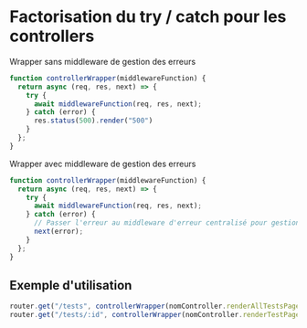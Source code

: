 # Factorisation du try / catch pour les controllers
Wrapper sans middleware de gestion des erreurs
```js
function controllerWrapper(middlewareFunction) {
  return async (req, res, next) => {
    try {
      await middlewareFunction(req, res, next);
    } catch (error) {
      res.status(500).render("500")
    }
  };
}
```
Wrapper avec middleware de gestion des erreurs
```js
function controllerWrapper(middlewareFunction) {
  return async (req, res, next) => {
    try {
      await middlewareFunction(req, res, next);
    } catch (error) {
      // Passer l'erreur au middleware d'erreur centralisé pour gestion appropriée
      next(error); 
    }
  };
}
```
## Exemple d'utilisation

```js
router.get("/tests", controllerWrapper(nomController.renderAllTestsPage));
router.get("/tests/:id", controllerWrapper(nomController.renderTestPage));
```
